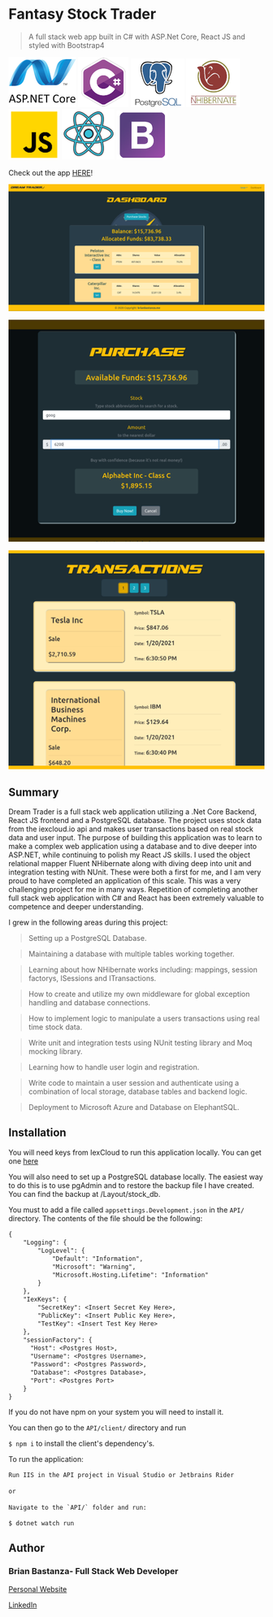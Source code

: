 # Fantasy Stock Trader

> A full stack web app built in C# with ASP.Net Core, React JS and styled with Bootstrap4

![dotnet](mdImages/dotnetcore.png)
![csharp](mdImages/c_sharp.png)
![postgres](mdImages/postgres.png)
![csharp](mdImages/nhibernate.png)
![javascript](mdImages/javascript.png)
![html](mdImages/react.png)
![html](mdImages/bootstrap.png)

Check out the app [HERE](https://dreamtrader.azurewebsites.net)!

![Screenshot](mdImages/screenshot.png)

![Screenshot2](mdImages/screenshot2.png)

![Screenshot3](mdImages/screenshot3.png)

## Summary

Dream Trader is a full stack web application utilizing a .Net Core Backend, React JS frontend and a PostgreSQL database. The
project uses stock data from the iexcloud.io api and makes user transactions based on real stock data and user input. The purpose 
of building this application was to learn to make a complex web application using a database and to dive deeper
into ASP.NET, while continuing to polish my React JS skills. I used the object relational mapper Fluent NHibernate 
along with diving deep into unit and integration testing with NUnit. These were both a first for me, and I am very proud 
to have completed an application of this scale. This was a very challenging project for me in many ways. Repetition of completing
another full stack web application with C# and React has been extremely valuable to competence and deeper understanding.

I grew in the following areas during this project:

> Setting up a PostgreSQL Database.

> Maintaining a database with multiple tables working together.

> Learning about how NHibernate works including: mappings, session factorys, ISessions and ITransactions.

> How to create and utilize my own middleware for global exception handling and database connections.

> How to implement logic to manipulate a users transactions using real time stock data. 

> Write unit and integration tests using NUnit testing library and Moq mocking library.

> Learning how to handle user login and registration.

> Write code to maintain a user session and authenticate using a combination of local storage, database tables and backend logic.

> Deployment to Microsoft Azure and Database on ElephantSQL.

## Installation

You will need keys from IexCloud to run this application locally. You can get one [here](https://www.iexcloud.io)

You will also need to set up a PostgreSQL database locally. The easiest way to do this is to use pgAdmin and
to restore the backup file I have created. You can find the backup at /Layout/stock_db. 

You must to add a file called `appsettings.Development.json` in the `API/` directory. The contents of the file should be the following:

```
{
    "Logging": {
        "LogLevel": {
            "Default": "Information",
            "Microsoft": "Warning",
            "Microsoft.Hosting.Lifetime": "Information"
        }
    },
    "IexKeys": {
        "SecretKey": <Insert Secret Key Here>,
        "PublicKey": <Insert Public Key Here>,
        "TestKey": <Insert Test Key Here>
    },
    "sessionFactory": {
      "Host": <Postgres Host>,
      "Username": <Postgres Username>,
      "Password": <Postgres Password>,
      "Database": <Postgres Database>,
      "Port": <Postgres Port>
    }
}
```
If you do not have npm on your system you will need to install it.

You can then go to the `API/client/` directory and run

```$ npm i``` to install the client's dependency's.


To run the application:

    Run IIS in the API project in Visual Studio or Jetbrains Rider

    or 

    Navigate to the `API/` folder and run:

```$ dotnet watch run```


## Author

### Brian Bastanza- Full Stack Web Developer

<a href="https://www.brianbastanza.me/" target="_blank" rel="noopener">Personal Website</a>

[LinkedIn](https://www.linkedin.com/in/bbastanza)
